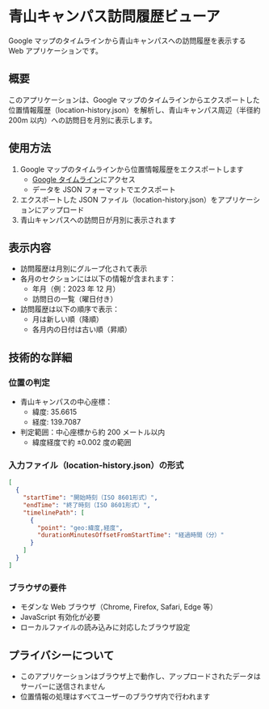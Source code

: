 # 青山キャンパス訪問履歴ビューア

Google マップのタイムラインから青山キャンパスへの訪問履歴を表示する Web アプリケーションです。

## 概要

このアプリケーションは、Google マップのタイムラインからエクスポートした位置情報履歴（location-history.json）を解析し、青山キャンパス周辺（半径約 200m 以内）への訪問日を月別に表示します。

## 使用方法

1. Google マップのタイムラインから位置情報履歴をエクスポートします
   - [Google タイムライン](https://timeline.google.com)にアクセス
   - データを JSON フォーマットでエクスポート
2. エクスポートした JSON ファイル（location-history.json）をアプリケーションにアップロード
3. 青山キャンパスへの訪問日が月別に表示されます

## 表示内容

- 訪問履歴は月別にグループ化されて表示
- 各月のセクションには以下の情報が含まれます：
  - 年月（例：2023 年 12 月）
  - 訪問日の一覧（曜日付き）
- 訪問履歴は以下の順序で表示：
  - 月は新しい順（降順）
  - 各月内の日付は古い順（昇順）

## 技術的な詳細

### 位置の判定

- 青山キャンパスの中心座標：
  - 緯度: 35.6615
  - 経度: 139.7087
- 判定範囲：中心座標から約 200 メートル以内
  - 緯度経度で約 ±0.002 度の範囲

### 入力ファイル（location-history.json）の形式

```json
[
  {
    "startTime": "開始時刻（ISO 8601形式）",
    "endTime": "終了時刻（ISO 8601形式）",
    "timelinePath": [
      {
        "point": "geo:緯度,経度",
        "durationMinutesOffsetFromStartTime": "経過時間（分）"
      }
    ]
  }
]
```

### ブラウザの要件

- モダンな Web ブラウザ（Chrome, Firefox, Safari, Edge 等）
- JavaScript 有効化が必要
- ローカルファイルの読み込みに対応したブラウザ設定

## プライバシーについて

- このアプリケーションはブラウザ上で動作し、アップロードされたデータはサーバーに送信されません
- 位置情報の処理はすべてユーザーのブラウザ内で行われます
